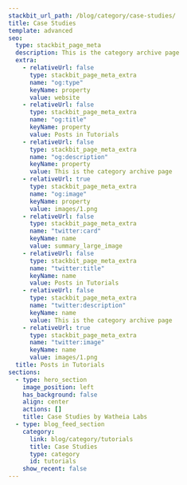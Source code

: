 ```yaml
---
stackbit_url_path: /blog/category/case-studies/
title: Case Studies
template: advanced
seo:
  type: stackbit_page_meta
  description: This is the category archive page
  extra:
    - relativeUrl: false
      type: stackbit_page_meta_extra
      name: "og:type"
      keyName: property
      value: website
    - relativeUrl: false
      type: stackbit_page_meta_extra
      name: "og:title"
      keyName: property
      value: Posts in Tutorials
    - relativeUrl: false
      type: stackbit_page_meta_extra
      name: "og:description"
      keyName: property
      value: This is the category archive page
    - relativeUrl: true
      type: stackbit_page_meta_extra
      name: "og:image"
      keyName: property
      value: images/1.png
    - relativeUrl: false
      type: stackbit_page_meta_extra
      name: "twitter:card"
      keyName: name
      value: summary_large_image
    - relativeUrl: false
      type: stackbit_page_meta_extra
      name: "twitter:title"
      keyName: name
      value: Posts in Tutorials
    - relativeUrl: false
      type: stackbit_page_meta_extra
      name: "twitter:description"
      keyName: name
      value: This is the category archive page
    - relativeUrl: true
      type: stackbit_page_meta_extra
      name: "twitter:image"
      keyName: name
      value: images/1.png
  title: Posts in Tutorials
sections:
  - type: hero_section
    image_position: left
    has_background: false
    align: center
    actions: []
    title: Case Studies by Watheia Labs
  - type: blog_feed_section
    category:
      link: blog/category/tutorials
      title: Case Studies
      type: category
      id: tutorials
    show_recent: false
---
```

